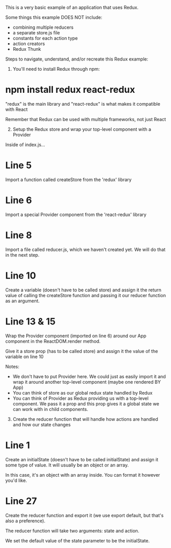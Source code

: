This is a very basic example of an application that uses Redux.

Some things this example DOES NOT include:

- combining multiple reducers
- a separate store.js file
- constants for each action type 
- action creators 
- Redux Thunk

Steps to navigate, understand, and/or recreate this Redux example:

1. You'll need to install Redux through npm:

# npm install redux react-redux

"redux" is the main library and "react-redux" is what makes it compatible with React

Remember that Redux can be used with multiple frameworks, not just React

2. Setup the Redux store and wrap your top-level component with a Provider 

Inside of index.js...

# Line 5
Import a function called createStore from the 'redux' library

# Line 6
Import a special Provider component from the 'react-redux' library

# Line 8
Import a file called reducer.js, which we haven't created yet. We will do that in the next step.

# Line 10 
Create a variable (doesn't have to be called store) and assign it the return value of calling the createStore function and passing it our reducer function as an argument.

# Line 13 & 15
Wrap the Provider component (imported on line 6) around our App component in the ReactDOM.render method.

Give it a store prop (has to be called store) and assign it the value of the variable on line 10

Notes:
- We don't have to put Provider here. We could just as easily import it and wrap it around another top-level component (maybe one rendered BY App)
- You can think of store as our global redux state handled by Redux
- You can think of Provider as Redux providing us with a top-level component. We pass it a prop and this prop gives it a global state we can work with in child components. 

3. Create the reducer function that will handle how actions are handled and how our state changes

# Line 1 
Create an initialState (doesn't have to be called initialState) and assign it some type of value. It will usually be an object or an array. 

In this case, it's an object with an array inside. You can format it however you'd like.

# Line 27 
Create the reducer function and export it (we use export default, but that's also a preference).

The reducer function will take two arguments: state and action. 

We set the default value of the state parameter to be the initialState. 




